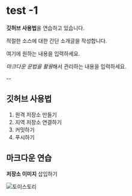 # test -1
**깃허브 사용법**을 연습하고 있습니다.

적절한 소스에 대한 간단 소개글을 작성합니다.

여기에 원하는 내용을 입력하세요.

*마크다운 문법을 활용*해서 관리하는 내용을 입력하세요.

--

## 깃허브 사용법
1. 원격 저장소 만들기
2. 지역 저장소 연결하기
3. 커밋하기
4. 푸시하기

## 마크다운 연습

**저장소 이미지** 삽입하기

![토이스토리](https://github.com/minseo0614/test-1/IMG_1150.jpg)
